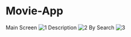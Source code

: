 # Movie-App
Main Screen
![1](https://github.com/abouzarijaz89/Movie-App/assets/126200219/b029575c-abf1-4546-bf45-c4906934db8c)
Description
![2](https://github.com/abouzarijaz89/Movie-App/assets/126200219/9ff0866c-2cb7-4914-bf10-9d462fca0533)
By Search
![3](https://github.com/abouzarijaz89/Movie-App/assets/126200219/a608c967-fef2-44ac-a84c-2486ff09d399)
